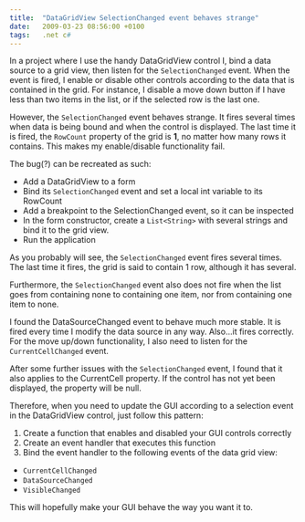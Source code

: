 ```yaml
---
title:  "DataGridView SelectionChanged event behaves strange"
date:   2009-03-23 08:56:00 +0100
tags:	.net c#
---
```


In a project where I use the handy DataGridView control I, bind a data source to
a grid view, then listen for the `SelectionChanged` event. When the event is fired,
I enable or disable other controls according to the data that is contained in the
grid. For instance, I disable a move down button if I have less than two items in
the list, or if the selected row is the last one.

However, the `SelectionChanged` event behaves strange. It fires several times when
data is being bound and when the control is displayed. The last time it is fired,
the `RowCount` property of the grid is **1**, no matter how many rows it contains.
This makes my enable/disable functionality fail.

The bug(?) can be recreated as such:

* Add a DataGridView to a form
* Bind its `SelectionChanged` event and set a local int variable to its RowCount
* Add a breakpoint to the SelectionChanged event, so it can be inspected
* In the form constructor, create a `List<String>` with several strings and bind it to the grid view.
* Run the application

As you probably will see, the `SelectionChanged` event fires several times. The
last time it fires, the grid is said to contain 1 row, although it has several.

Furthermore, the `SelectionChanged` event also does not fire when the list goes
from containing none to containing one item, nor from containing one item to none.

I found the DataSourceChanged event to behave much more stable. It is fired every
time I modify the data source in any way. Also...it fires correctly. For the move
up/down functionality, I also need to listen for the `CurrentCellChanged` event.

After some further issues with the `SelectionChanged` event, I found that it also
applies to the CurrentCell property. If the control has not yet been displayed, the
property will be null.

Therefore, when you need to update the GUI according to a selection event in the
DataGridView control, just follow this pattern:

1. Create a function that enables and disabled your GUI controls correctly
2. Create an event handler that executes this function
3. Bind the event handler to the following events of the data grid view:

* `CurrentCellChanged`
* `DataSourceChanged`
* `VisibleChanged`

This will hopefully make your GUI behave the way you want it to.